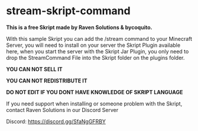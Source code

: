 # stream-skript-command
**This is a free Skript made by Raven Solutions & bycoquito.**


With this sample Skript you can add the /stream command to your Minecraft Server, you will need to install on your server the Skript Plugin available here, when you start the server with the Skript Jar Plugin, you only need to drop the StreamCommand File into the Skript folder on the plugins folder.


**YOU CAN NOT SELL IT**

**YOU CAN NOT REDISTRIBUTE IT**

**DO NOT EDIT IF YOU DONT HAVE KNOWLEDGE OF SKRIPT LANGUAGE**


If you need support when installing or someone problem with the Skript, contact Raven Solutions in our Discord Server


Discord: https://discord.gg/SfaNgGFRBY
